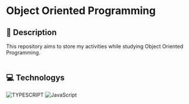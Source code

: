# Object Oriented Programming

## 📜 Description
  This repository aims to store my activities while studying Object Oriented Programming.
  <br/><br/>

## 💻 Technologys
  
   <img alt="TYPESCRIPT" src="https://img.shields.io/badge/-TYPESCRIPT-264ee4?style=for-the-badge&logo=TypeScript&logoColor=white"/> <img alt="JavaScript" src="https://img.shields.io/badge/-JavaScript-ead41c?style=for-the-badge&logo=javascript&logoColor=white"/>
  <br/><br/>
